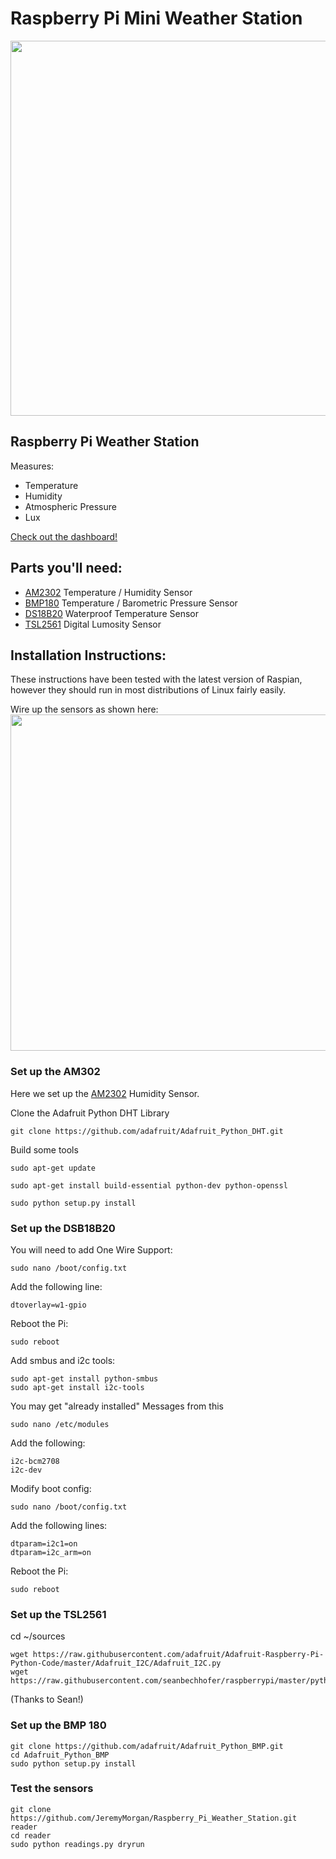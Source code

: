 # Raspberry Pi Mini Weather Station

<img src="http://i.imgur.com/0fuAdsS.jpg" width="600px">

## Raspberry Pi Weather Station

Measures:

* Temperature
* Humidity
* Atmospheric Pressure
* Lux

[Check out the dashboard!](http://jeremymorgan.github.io/Raspberry_Pi_Weather_Station/#/)

## Parts you'll need:

* <a href="http://www.adafruit.com/products/393">AM2302</a> Temperature / Humidity Sensor
* <a href="http://www.adafruit.com/products/1603">BMP180</a> Temperature / Barometric Pressure Sensor
* <a href="http://www.adafruit.com/products/374">DS18B20</a> Waterproof Temperature Sensor
* <a href="http://www.adafruit.com/products/439">TSL2561</a> Digital Lumosity Sensor

## Installation Instructions:

These instructions have been tested with the latest version of Raspian, however they should run in most distributions of Linux fairly easily. 

Wire up the sensors as shown here: 
<img src="http://i.imgur.com/5uoNdbp.png" width="650px" height="538">

### Set up the AM302

Here we set up the <a href="http://www.adafruit.com/products/393">AM2302</a> Humidity Sensor. 

Clone the Adafruit Python DHT Library
```
git clone https://github.com/adafruit/Adafruit_Python_DHT.git
```
Build some tools

```
sudo apt-get update

sudo apt-get install build-essential python-dev python-openssl

sudo python setup.py install
```

### Set up the DSB18B20

You will need to add One Wire Support:

```
sudo nano /boot/config.txt
```

Add the following line:
```
dtoverlay=w1-gpio
```

Reboot the Pi:

```
sudo reboot
```

Add smbus and i2c tools:

```
sudo apt-get install python-smbus
sudo apt-get install i2c-tools
```

You may get "already installed" Messages from this

```
sudo nano /etc/modules
```

Add the following:

```
i2c-bcm2708 
i2c-dev
```
Modify boot config:

```
sudo nano /boot/config.txt
```

Add the following lines:

```
dtparam=i2c1=on
dtparam=i2c_arm=on
```
Reboot the Pi:

```
sudo reboot
```

### Set up the TSL2561

cd ~/sources 

```
wget https://raw.githubusercontent.com/adafruit/Adafruit-Raspberry-Pi-Python-Code/master/Adafruit_I2C/Adafruit_I2C.py
wget https://raw.githubusercontent.com/seanbechhofer/raspberrypi/master/python/TSL2561.py
```

(Thanks to Sean!)

### Set up the BMP 180

```
git clone https://github.com/adafruit/Adafruit_Python_BMP.git
cd Adafruit_Python_BMP
sudo python setup.py install
```

### Test the sensors

```
git clone https://github.com/JeremyMorgan/Raspberry_Pi_Weather_Station.git reader
cd reader
sudo python readings.py dryrun
```




